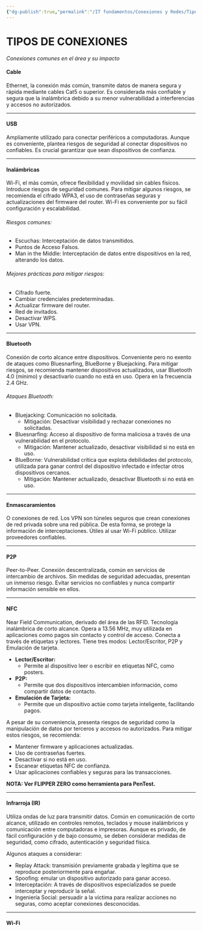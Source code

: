 ```yaml
---
{"dg-publish":true,"permalink":"/IT fundamentos/Conexiones y Redes/Tipos de conexiones/"}
---
```


# TIPOS DE CONEXIONES
_Conexiones comunes en el área y su impacto_

#### **Cable**

Ethernet, la conexión más común, transmite datos de manera segura y rápida mediante cables Cat5 o superior. Es considerada más confiable y segura que la inalámbrica debido a su menor vulnerabilidad a interferencias y accesos no autorizados.

---

#### **USB**

Ampliamente utilizado para conectar periféricos a computadoras. Aunque es conveniente, plantea riesgos de seguridad al conectar dispositivos no confiables. Es crucial garantizar que sean dispositivos de confianza.

---

#### **Inalámbricas**

Wi-Fi, el más común, ofrece flexibilidad y movilidad sin cables físicos. Introduce riesgos de seguridad comunes. Para mitigar algunos riesgos, se recomienda el cifrado WPA3, el uso de contraseñas seguras y actualizaciones del firmware del router. Wi-Fi es conveniente por su fácil configuración y escalabilidad.

###### Riesgos comunes:
- Escuchas: Interceptación de datos transmitidos.
- Puntos de Acceso Falsos.
- Man in the Middle: Interceptación de datos entre dispositivos en la red, alterando los datos.

###### Mejores prácticas para mitigar riesgos:
- Cifrado fuerte.
- Cambiar credenciales predeterminadas.
- Actualizar firmware del router.
- Red de invitados.
- Desactivar WPS.
- Usar VPN.

---

#### **Bluetooth**

Conexión de corto alcance entre dispositivos. Conveniente pero no exento de ataques como Bluesnarfing, BlueBorne y Bluejacking. Para mitigar riesgos, se recomienda mantener dispositivos actualizados, usar Bluetooth 4.0 (mínimo) y desactivarlo cuando no está en uso. Opera en la frecuencia 2.4 GHz.

###### Ataques Bluetooth:
- Bluejacking: Comunicación no solicitada.
  - Mitigación: Desactivar visibilidad y rechazar conexiones no solicitadas.
- Bluesnarfing: Acceso al dispositivo de forma maliciosa a través de una vulnerabilidad en el protocolo.
  - Mitigación: Mantener actualizado, desactivar visibilidad si no está en uso.
- BlueBorne: Vulnerabilidad crítica que explota debilidades del protocolo, utilizada para ganar control del dispositivo infectado e infectar otros dispositivos cercanos.
  - Mitigación: Mantener actualizado, desactivar Bluetooth si no está en uso.

---

#### **Enmascaramientos**

O conexiones de red. Los VPN son túneles seguros que crean conexiones de red privada sobre una red pública. De esta forma, se protege la información de interceptaciones. Útiles al usar Wi-Fi público. Utilizar proveedores confiables.

---

#### **P2P**

Peer-to-Peer. Conexión descentralizada, común en servicios de intercambio de archivos. Sin medidas de seguridad adecuadas, presentan un inmenso riesgo. Evitar servicios no confiables y nunca compartir información sensible en ellos.

---

#### **NFC**

Near Field Communication, derivado del área de las RFID. Tecnología inalámbrica de corto alcance. Opera a 13.56 MHz, muy utilizada en aplicaciones como pagos sin contacto y control de acceso. Conecta a través de etiquetas y lectores. Tiene tres modos: Lector/Escritor, P2P y Emulación de tarjeta.

- **Lector/Escritor:**
  - Permite al dispositivo leer o escribir en etiquetas NFC, como posters.
- **P2P:**
  - Permite que dos dispositivos intercambien información, como compartir datos de contacto.
- **Emulación de Tarjeta:**
  - Permite que un dispositivo actúe como tarjeta inteligente, facilitando pagos.

A pesar de su conveniencia, presenta riesgos de seguridad como la manipulación de datos por terceros y accesos no autorizados. Para mitigar estos riesgos, se recomienda:
- Mantener firmware y aplicaciones actualizadas.
- Uso de contraseñas fuertes.
- Desactivar si no está en uso.
- Escanear etiquetas NFC de confianza.
- Usar aplicaciones confiables y seguras para las transacciones.

**NOTA: Ver FLIPPER ZERO como herramienta para PenTest.**

---

#### **Infrarroja (IR)**

Utiliza ondas de luz para transmitir datos. Común en comunicación de corto alcance, utilizado en controles remotos, teclados y mouse inalámbricos y comunicación entre computadoras e impresoras. Aunque es privado, de fácil configuración y de bajo consumo, se deben considerar medidas de seguridad, como cifrado, autenticación y seguridad física.

Algunos ataques a considerar:
- Replay Attack: transmisión previamente grabada y legítima que se reproduce posteriormente para engañar.
- Spoofing: emular un dispositivo autorizado para ganar acceso.
- Interceptación: A través de dispositivos especializados se puede interceptar y reproducir la señal.
- Ingeniería Social: persuadir a la víctima para realizar acciones no seguras, como aceptar conexiones desconocidas.

---
#### Wi-Fi
